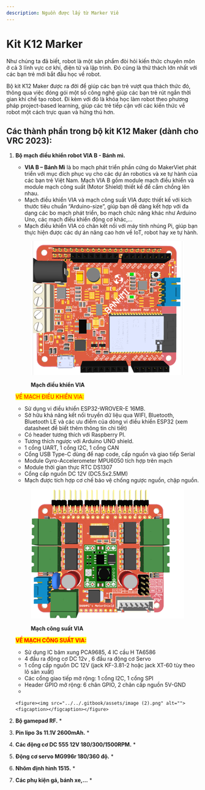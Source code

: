 ```yaml
---
description: Nguồn được lấy từ Marker Viê
---
```


# Kit K12 Marker

Như chúng ta đã biết, robot là một sản phẩm đòi hỏi kiến thức chuyên môn ở cả 3 lĩnh vực cơ khí, điện tử và lập trình. Đó cũng là thử thách lớn nhất với các bạn trẻ mới bắt đầu học về robot.

Bộ kit K12 Maker được ra đời để giúp các bạn trẻ vượt qua thách thức đó, thông qua việc đóng gói một số công nghệ giúp các bạn trẻ rút ngắn thời gian khi chế tạo robot. Đi kèm với đó là khóa học làm robot theo phương pháp project-based learning, giúp các trẻ tiếp cận với các kiến thức về robot một cách trực quan và hứng thú hơn.

## **Các thành phần trong bộ kit K12 Maker (dành cho VRC 2023)**:





1.  **Bộ mạch điều khiển robot VIA B - Bánh mì.**

    * **VIA B – Bánh Mì** là bo mạch phát triển phần cứng do MakerViet phát triển với mục đích phục vụ cho các dự án robotics và xe tự hành của các bạn trẻ Việt Nam. Mạch VIA B gồm module mạch điều khiển và module mạch công suất (Motor Shield) thiết kế để cắm chồng lên nhau.
    * Mạch điều khiển VIA và mạch công suất VIA được thiết kế với kích thước tiêu chuẩn “Arduino-size”, giúp bạn dễ dàng kết hợp với đa dạng các bo mạch phát triển, bo mạch chức năng khác như Arduino Uno, các mạch điều khiển động cơ khác,…
    * Mạch điều khiển VIA có chân kết nối với máy tính nhúng Pi, giúp bạn thực hiện được các dự án nâng cao hơn về IoT, robot hay xe tự hành.



    <figure><img src="../../.gitbook/assets/image.png" alt=""><figcaption><p><strong>Mạch điều khiển VIA</strong></p></figcaption></figure>

    <mark style="color:red;">VỀ MẠCH ĐIỀU KHIỂN VIA:</mark>

    * Sử dụng vi điều khiển ESP32-WROVER-E 16MB.
    * Sở hữu khả năng kết nối truyền dữ liệu qua WIFI, Bluetooth, Bluetooth LE và các ưu điểm của dòng vi điều khiển ESP32 (xem datasheet để biết thêm thông tin chi tiết)
    * Có header tương thích với Raspberry PI.
    * Tương thích ngược với Arduino UNO shield.
    * 1 cổng UART, 1 cổng I2C, 1 cổng CAN
    * Cổng USB Type-C dùng để nạp code, cấp nguồn và giao tiếp Serial
    * Module Gyro-Accelerometer MPU6050 tích hợp trên mạch
    * Module thời gian thực RTC DS1307
    * Cổng cấp nguồn DC 12V (DC5.5x2.5MM)
    * Mạch được tích hợp cơ chế bảo vệ chống ngược nguồn, chập nguồn.



    <figure><img src="../../.gitbook/assets/image (1).png" alt=""><figcaption><p><strong>Mạch công suất VIA</strong></p></figcaption></figure>

    <mark style="color:red;">**VỀ MẠCH CÔNG SUẤT VIA:**</mark>

    * Sử dụng IC băm xung PCA9685, 4 IC cầu H TA6586
    * 4 đầu ra động cơ DC 12v , 6 đầu ra động cơ Servo
    * 1 cổng cấp nguồn DC 12V (jack KF-3.81-2 hoặc jack XT-60 tùy theo lô sản xuất)
    * Các cổng giao tiếp mở rộng: 1 cổng I2C, 1 cổng SPI
    * Header GPIO mở rộng: 6 chân GPIO, 2 chân cấp nguồn 5V-GND
    *

        <figure><img src="../../.gitbook/assets/image (2).png" alt=""><figcaption></figcaption></figure>
2. **Bộ gamepad RF.**
   *
3. **Pin lipo 3s 11.1V 2600mAh.**
   *
4. **Các động cơ DC 555 12V 180/300/1500RPM.**
   *
5. **Động cơ servo MG996r 180/360 độ.**
   *
6. **Nhôm định hình 1515.**
   *
7. **Các phụ kiện gá, bánh xe,...**
   *



